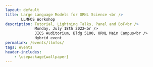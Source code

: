 ```yaml
---
layout: default
title: Large Language Models for ORNL Science <br /> 
       LLMFOS Workshop
description: Tutorial, Lightning Talks, Panel and BoF<br />
             Monday, July 18th 2022<br />
             JICS Auditorium, Bldg 5100, ORNL Main Campus<br />
             Hybrid event
permalink: /events/llmfos/
tags: events
header-includes:
    - \usepackage{wallpaper}
---
```


<html>
 <head>
    <style>
    {
        box-sizing: border-box;
    }
    /* Set additional styling options for the columns*/
    .column {
    float: left;
    width: 50%;
    }

    .row:after {
    content: "";
    display: table;
    clear: both;
    }
    </style>
 </head>
 <body>
    <div class="row">
        <div class="column">
          <img src="../images/ORNL-twoline-green.svg" width="350" height="150">
        </div>
        <div class="column">
          <a title="OpenAI, Public domain, via Wikimedia Commons" href="https://commons.wikimedia.org/wiki/File:ChatGPT_logo.svg"><img width="200" alt="ChatGPT logo" src="https://upload.wikimedia.org/wikipedia/commons/thumb/0/04/ChatGPT_logo.svg/512px-ChatGPT_logo.svg.png"></a>
          <a title="Google, Public domain, via Wikimedia Commons" href="https://commons.wikimedia.org/wiki/File:Google_Bard_logo.svg"><img width="200" alt="Google Bard logo" src="https://upload.wikimedia.org/wikipedia/commons/thumb/f/f0/Google_Bard_logo.svg/512px-Google_Bard_logo.svg.png"></a>
        </div>
    </div>
 </body>
</html>

<p align="justify">
Generative AI using large language models (LLM), in particular OpenAI’s generative Generative Pre-trained Transformer (GPT) foundation models and Google's Bidirectional Encoder Representations from Transformers (BERT), are revolutionary technologies impacting our daily human-computing interactions. LLMs have become a ubiquitous topic in the present era and there is a strong need to understand their impact, limitations, and broader implications for Oak Ridge National Laboratory's (ORNL) scientific mission.
</p>

# Aims and Scope

<p align="justify">
The LLM for ORNL Science Workshop, LLMFOS invites the scientific community to share current challenges, requirements and opportunities for the ethical use of LLM technologies in our mission. 
The goal is to provide a venue to exchange research and development ideas about current state-of-the-art LLMs and potential collaborations and investments around a relatively new technology. We welcome applications from the wide range of experimental, observational, high-performance computing (HPC) projects at ORNL.  
We will summarize our ideas, findings and key opportunities in a subsequent report that we will share with the community and interested participants.
</p>


# Registration

<p align="justify">
While this is a hybrid event, we encourage in-person participation for the tutorial, working lunch session, lightning talks, panel and birds-of-a-feather (BoF) discussion to learn more about LLMs and build a community at ORNL.
</p>

**Registration Link:** Please register by **July 07th**. 

> Registration is still open for virtual participation until July 15th, in-person registration is closed

> The registration form includes the option to propose a lightning talk focusing of requirements for scientific areas that are representative of ORNL.

- **Registration is required for in-person and virtual meeting option via Zoom**
- **We encourage early registration for in-person participation due to the venue's limited capacity (closed)**

# Call for Lightning Talks

We invite ORNL participants to present a 3 to 5 minute lightning talk that aligns with the scope of the workshop (option provided in the registration form).


**Topics:**

- Application requirements for LLMs
- Impact of LLMs in the scientific discovery process
- Responsible use of LLMs for science

# Agenda

Click on the links for the slides

| Time              | Session                               | Presenter |
| ----------------- | ------------------------------------- | --------- |
| **Morning**       |                                       |           |
| 10:00am-12:00pm   | Foundational Models Tutorial          |           |
| **Working Lunch** |                                       |           |
| 12:00pm-12:50pm   | Keynote                               |           |
| 12:50pm-1:00pm    | Break                                 |           |
| **Afternoon**     |                                       |           |
| 1:00pm-2:00pm     | Lightning Talks Session  (5 min each) |           |
| 2:00pm-2:45pm     | Panel Session                         |           |
| 2:45pm-3:00pm     | Break                                 |           |
| 3:00pm-3:55pm     | Panel Session                         |           |
| 3:55pm-4:00pm     | Closing remarks, adjourn              |           |

# Organizers


- [William F Godoy](https://www.ornl.gov/staff-profile/william-f-godoy)
- [Pedro Valero-Lara](https://www.ornl.gov/staff-profile/pedro-valero-lara)
- [Keita Teranishi](https://www.ornl.gov/staff-profile/keita-teranishi)
- [Andrea Delgado](https://www.ornl.gov/staff-profile/andrea-delgado)
- [Prasanna Balaprakash](https://www.ornl.gov/staff-profile/prasanna-balaprakash)
- [Oscar Hernandez](https://www.ornl.gov/staff-profile/oscar-r-hernandez)
- [Jeffrey S Vetter](https://www.ornl.gov/staff-profile/jeffrey-s-vetter)
- [Donna Wilkerson](https://www.ornl.gov/staff-profile/donna-j-wilkerson)

# Sponsors

- The [Exascale Computing Project](https://www.exascaleproject.org/), [PROTEAS-TUNE](https://www.ornl.gov/project/proteas-tune).

- The [ASCR Bluestone Project](https://csmd.ornl.gov/Bluestone)
